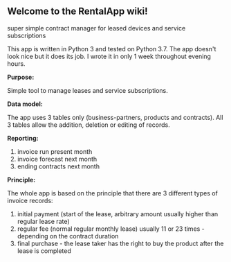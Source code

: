 ## Welcome to the RentalApp wiki!
super simple contract manager for leased devices and service subscriptions

This app is written in Python 3 and tested on Python 3.7. The app doesn't look nice but it does its job. I wrote it in only 1 week throughout evening hours.

**Purpose:**

Simple tool to manage leases and service subscriptions.



**Data model:**

The app uses 3 tables only (business-partners, products and contracts). All 3 tables allow the addition, deletion or editing of records.



**Reporting:**

 1.   invoice run present month
 2.   invoice forecast next month
 3.   ending contracts next month



**Principle:**

The whole app is based on the principle that there are 3 different types of invoice records:

 1.   initial payment (start of the lease, arbitrary amount usually higher than regular lease rate)
 2.   regular fee (normal regular monthly lease) usually 11 or 23 times - depending on the contract duration
 3.   final purchase - the lease taker has the right to buy the product after the lease is completed
